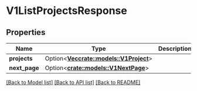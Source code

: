# V1ListProjectsResponse

## Properties

Name | Type | Description | Notes
------------ | ------------- | ------------- | -------------
**projects** | Option<[**Vec<crate::models::V1Project>**](v1Project.md)> |  | [optional]
**next_page** | Option<[**crate::models::V1NextPage**](v1NextPage.md)> |  | [optional]

[[Back to Model list]](../README.md#documentation-for-models) [[Back to API list]](../README.md#documentation-for-api-endpoints) [[Back to README]](../README.md)



